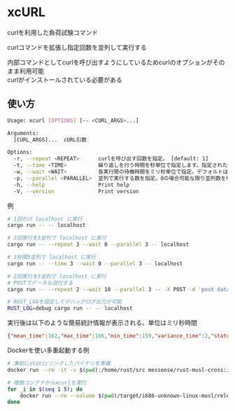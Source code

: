 xcURL
=====


curlを利用した負荷試験コマンド


curlコマンドを拡張し指定回数を並列して実行する

内部コマンドとしてcurlを呼び出すようにしているためcurlのオプションがそのまま利用可能  
curlがインストールされている必要がある  


使い方
-----

```sh
Usage: xcurl [OPTIONS] [-- <CURL_ARGS>...]

Arguments:
  [CURL_ARGS]...  cURL引数

Options:
  -r, --repeat <REPEAT>      curlを呼び出す回数を指定。 [default: 1]
  -t, --time <TIME>          繰り返しを行う時間を秒単位で指定します。指定された時間内で可能な限り繰り返し実行します。このオプションを使用するとき--repeatは無視されます
  -w, --wait <WAIT>          各実行間の待機時間をミリ秒単位で指定。デフォルトは待機なし。 [default: 0]
  -p, --parallel <PARALLEL>  並列で実行する数を指定。0の場合可能な限り並列数を増やす。 [default: 1]
  -h, --help                 Print help
  -V, --version              Print version
```

例
```sh
# 1回だけ localhost に実行
cargo run -- -- localhost

# 3回実行を3並列で localhost に実行
cargo run -- --repeat 3 --wait 0 --parallel 3 -- localhost

# 3秒間3並列で localhost に実行
cargo run -- --time 3 --wait 0 --parallel 3 -- localhost

# 2回実行を3並列で localhost に実行
# POSTでデータも送付する
cargo run -- --repeat 2 --wait 10 --parallel 3 -- -X POST -d 'post data' localhost

# RUST_LOGを設定してデバッグログ出力が可能
RUST_LOG=debug cargo run -- -- localhost
```

実行後は以下のような簡易統計情報が表示される。単位はミリ秒時間
```json
{"mean_time":162,"max_time":166,"min_time":159,"variance_time":2,"status_count":{"200":3},"error_count":0}
```

Dockerを使い多重起動する例
```sh
# 事前にstaticリンクしたバイナリを準備
docker run --rm -it -v $(pwd):/home/rust/src messense/rust-musl-cross:i686-musl cargo build --release

# 複数コンテナからxcurlを実行
for _i in $(seq 1 5); do
    docker run --rm --volume $(pwd)/target/i686-unknown-linux-musl/release:/app:ro -d alpine/curl sh -c "/app/xcurl --time 10 --parallel 100 -- localhost" &
done
```
